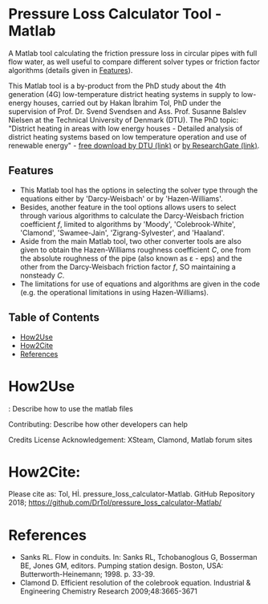 # Pressure Loss Calculator Tool - Matlab
A Matlab tool calculating the friction pressure loss in circular pipes with full flow water, as well useful to compare different solver types or friction factor algorithms (details given in [Features](https://github.com/DrTol/pressure_loss_calculator-Matlab/blob/master/README.md#features)). 

This Matlab tool is a by-product from the PhD study about the 4th generation (4G) low-temperature district heating systems in supply to low-energy houses, carried out by Hakan İbrahim Tol, PhD under the supervision of Prof. Dr. Svend Svendsen and Ass. Prof. Susanne Balslev Nielsen at the Technical University of Denmark (DTU). The PhD topic: "District heating in areas with low energy houses - Detailed analysis of district heating systems based on low temperature operation and use of renewable energy" - [free download by DTU (link)](http://orbit.dtu.dk/en/publications/district-heating-in-areas-with-low-energy-houses(9c056db5-8e76-425f-92ca-c072b642b6b3).html) or [by ResearchGate (link)](https://www.researchgate.net/publication/276266953_District_heating_in_areas_with_low_energy_houses_-_Detailed_analysis_of_district_heating_systems_based_on_low_temperature_operation_and_use_of_renewable_energy).

## Features
- This Matlab tool has the options in selecting the solver type through the equations either by 'Darcy-Weisbach' or by 'Hazen-Williams'. 
- Besides, another feature in the tool options allows users to select through various algorithms to calculate the Darcy-Weisbach friction coefficient *f*, limited to algorithms by 'Moody', 'Colebrook-White', 'Clamond', 'Swamee-Jain', 'Zigrang-Sylvester', and 'Haaland'. 
- Aside from the main Matlab tool, two other converter tools are also given to obtain the Hazen-Williams roughness coefficient *C*, one from the absolute roughness of the pipe (also known as ε - eps) and the other from the Darcy-Weisbach friction factor *f*, SO maintaining a nonsteady *C*.
- The limitations for use of equations and algorithms are given in the code (e.g. the operational limitations in using Hazen-Williams).

## Table of Contents
  - [How2Use](https://github.com/DrTol/pressure_loss_calculator-Matlab/blob/master/README.md#How2Use)
  - [How2Cite](https://github.com/DrTol/pressure_loss_calculator-Matlab/blob/master/README.md#how2cite)
  - [References](https://github.com/DrTol/pressure_loss_calculator-Matlab/blob/master/README.md#references)

# How2Use
: Describe how to use the matlab files

Contributing: Describe how other developers can help

Credits
License
Acknowledgement: XSteam, Clamond, Matlab forum sites
# How2Cite:
Please cite as: Tol, Hİ. pressure_loss_calculator-Matlab. GitHub Repository 2018; https://github.com/DrTol/pressure_loss_calculator-Matlab/

# References

- Sanks RL. Flow in conduits. In: Sanks RL, Tchobanoglous G, Bosserman BE, Jones GM, editors. Pumping station design. Boston, USA: Butterworth-Heinemann; 1998. p. 33-39.
- Clamond D. Efficient resolution of the colebrook equation. Industrial & Engineering Chemistry Research 2009;48:3665-3671

